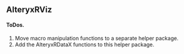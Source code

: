 ## AlteryxRViz

#### ToDos.

1. Move macro manipulation functions to a separate helper package.
2. Add the AlteryxRDataX functions to this helper package.
